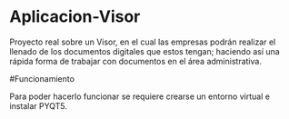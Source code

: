 # Aplicacion-Visor
Proyecto real sobre un Visor, en el cual las empresas podrán realizar el llenado de los documentos digitales que estos tengan; haciendo así una rápida forma de trabajar con documentos en el área administrativa.

#Funcionamiento

Para poder hacerlo funcionar se requiere crearse un entorno virtual e instalar PYQT5.
